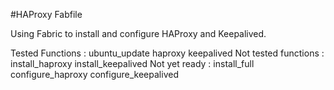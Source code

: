 #HAProxy Fabfile

Using Fabric to install and configure HAProxy and Keepalived.

Tested Functions : 
	ubuntu_update
	haproxy
	keepalived
Not tested functions :
	install_haproxy
	install_keepalived
Not yet ready :
	install_full
	configure_haproxy
	configure_keepalived


